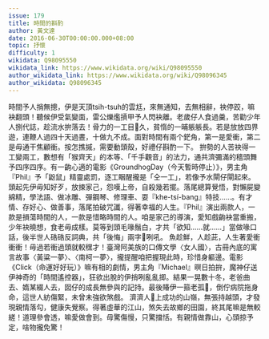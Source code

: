 ```yaml
---
issue: 179
title: 時間的斟酌
author: 黃文達
date: 2016-06-30T00:00:00.000+08:00
topic: 抒懷
difficulty: 1
wikidata: Q98095550
wikidata_link: https://www.wikidata.org/wiki/Q98095550
author_wikidata_link: https://www.wikidata.org/wiki/Q98096345
author_wikidata: Q98096345
---
```

時間予人捎無摠，伊是天頂tsih-tsuh的雲尪，來無通知，去無相辭，袂停跤，嘛袂翻頭！聽候伊受氣變面，雷公爍爁摃甲予人閃袂離。老歲仔人食過羹，苦勸少年人捌代誌，趁流水拚落去！骨力的一工目𥍉久，貧惰的一晡躼躼長。若是放放四界遊，連鞭人過四十天過晝，十做九不成。面對時間有兩个鋩角，第一是愛衝，第二是毋通干焦顧衝。按怎撨摵，需要動頭殼，好禮仔斟酌一下。
拚勢的人苦袂得一工變兩工，數想有「猴齊天」的本等、「千手觀音」的法力，通共濟彌滿的穡頭舞予四序四序。有一齣心適的電影《GroundhogDay（今天暫時停止）》，男主角『Phil』予「鼢鼠」精靈處罰，逐工睏醒攏是「仝一工」，若像予水閘仔閘起來。頭起先伊毋知好歹，放捒家己，怨嘆上帝，自殺幾若擺。落尾總算覺悟，對懶屍變綿精，學法語、做冰雕、彈鋼琴、修理車、耍『khe-tsí-bang』特技……。有才情、存好心、做善事，落尾拍破咒讖，得著幸福的人生。『Phil』演出兩款人，一款是損蕩時間的人，一款是惜略時間的人。咱是家己的導演，愛知戲齣袂當重搬，少年袂曉想，食老毋成樣。莫等到頭毛喙鬚白，才共「欲知……就……」當做喙口話，後半世人硞硞反詞典，共「後悔」兩字𢯾咧吼。
魚趁鮮，人趁茈，人生著愛衝衝衝！毋過若衝過頭就較䆀才！臺灣阿美族的口傳文學〈女人國〉，古冊內底的寓言故事〈黃粱一夢〉、〈南柯一夢〉，攏提醒咱把握現此時，珍惜身軀邊。電影《Click（命運好好玩）》嘛有相的劇情，男主角『Michael』暝日拍拚，魔神仔送伊神奇的「時間遙控器」，狂欲出脫的伊捎咧亂亂揤。結果一晃數十冬，老爸曲去、媠某綴人去，囡仔的成長無參與的記持。最後賰伊一箍老孤𣮈，倒佇病院拖身命，這世人紡傷緊，未曾未強欲煞戲。
濟濟人𬦰上成功的山嶺，無張持越頭，才發現親情落勾，健康失覺察。得著虛華的江山，煞失去故鄉的田園，終其尾嘛是無較縒！道理參會透，嘛愛做會到。毋驚傷慢，只驚擋恬。有親情做靠山，心頭掠予定，啥物攏免驚！

